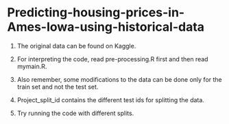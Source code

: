 # Predicting-housing-prices-in-Ames-Iowa-using-historical-data

1) The original data can be found on Kaggle. 

2) For interpreting the code, read pre-processing.R first and then read mymain.R.

3) Also remember, some modifications to the data can be done only for the train set and not the test set.

4) Project_split_id contains the different test ids for splitting the data. 

5) Try running the code with different splits.
